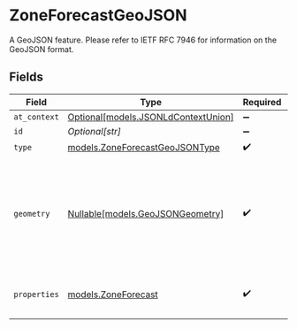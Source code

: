 # ZoneForecastGeoJSON

A GeoJSON feature. Please refer to IETF RFC 7946 for information on the GeoJSON format.


## Fields

| Field                                                                                           | Type                                                                                            | Required                                                                                        | Description                                                                                     |
| ----------------------------------------------------------------------------------------------- | ----------------------------------------------------------------------------------------------- | ----------------------------------------------------------------------------------------------- | ----------------------------------------------------------------------------------------------- |
| `at_context`                                                                                    | [Optional[models.JSONLdContextUnion]](../models/jsonldcontextunion.md)                          | :heavy_minus_sign:                                                                              | N/A                                                                                             |
| `id`                                                                                            | *Optional[str]*                                                                                 | :heavy_minus_sign:                                                                              | N/A                                                                                             |
| `type`                                                                                          | [models.ZoneForecastGeoJSONType](../models/zoneforecastgeojsontype.md)                          | :heavy_check_mark:                                                                              | N/A                                                                                             |
| `geometry`                                                                                      | [Nullable[models.GeoJSONGeometry]](../models/geojsongeometry.md)                                | :heavy_check_mark:                                                                              | A GeoJSON geometry object. Please refer to IETF RFC 7946 for information on the GeoJSON format. |
| `properties`                                                                                    | [models.ZoneForecast](../models/zoneforecast.md)                                                | :heavy_check_mark:                                                                              | An object representing a zone area forecast.                                                    |